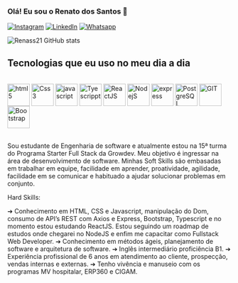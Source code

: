 ### Olá! Eu sou o Renato dos Santos 🖖

[![Instagram](https://img.shields.io/badge/Instagram-E4405F?style=for-the-badge&logo=instagram&logoColor=white)](https://www.instagram.com/renatodosantoss/)
[![LinkedIn](https://img.shields.io/badge/LinkedIn-0077B5?style=for-the-badge&logo=linkedin&logoColor=white)](https://www.linkedin.com/in/renatodossantos-s-/)
[![Whatsapp](https://img.shields.io/badge/WhatsApp-25D366?style=for-the-badge&logo=whatsapp&logoColor=white)](https://wa.me/+5554992718939)

![Renass21 GitHub stats](https://github-readme-stats.vercel.app/api?username=Renass21&show_icons=true&theme=tokyonight)

## Tecnologias que eu uso no meu dia a dia

<div style="display: inline_block"><br/>
<img align= "center" alt= "html5" height="50" width="50" src="https://cdn.jsdelivr.net/gh/devicons/devicon/icons/html5/html5-original.svg"/>
<img align="center" alt="Css3"  height="50" width="50" src="https://cdn.jsdelivr.net/gh/devicons/devicon/icons/css3/css3-original.svg"/>
<img align= "center" alt= "javascript"  height="50" width="50" src="https://cdn.jsdelivr.net/gh/devicons/devicon/icons/javascript/javascript-original.svg"/>
<img align= "center" alt= "Tyescrippt"  height="50" width="50" src="https://cdn.jsdelivr.net/gh/devicons/devicon/icons/typescript/typescript-original.svg" />
<img  align= "center" alt= "ReactJS"   height="50" width="50" src="https://cdn.jsdelivr.net/gh/devicons/devicon/icons/react/react-original-wordmark.svg" />  
<img align= "center" alt= "NodejS"  height="50" width="50" src="https://cdn.jsdelivr.net/gh/devicons/devicon/icons/nodejs/nodejs-original.svg"/>
<img align="center" alt="express"  height="50" width="50" src="https://cdn.jsdelivr.net/gh/devicons/devicon/icons/express/express-original.svg"/>
<img align="center" alt="PostgreSQL"  height="50" width="50" src="https://cdn.jsdelivr.net/gh/devicons/devicon/icons/postgresql/postgresql-original.svg" />
<img align= "center" alt= "GIT"  height="50" width="50" src="https://cdn.jsdelivr.net/gh/devicons/devicon/icons/git/git-original.svg"/>
<img  align= "center" alt= "Bootstrap"  height="50" width="50" src="https://cdn.jsdelivr.net/gh/devicons/devicon/icons/bootstrap/bootstrap-original-wordmark.svg"/>
          
            
</div><br/>


Sou estudante de Engenharia de software e atualmente estou na 15ª turma do Programa Starter Full
Stack da Growdev.
Meu objetivo é ingressar na área de desenvolvimento de software.
Minhas Soft Skills são embasadas em trabalhar em equipe, facilidade em aprender, proatividade,
agilidade, facilidade em se comunicar e habituado a ajudar solucionar problemas em conjunto.

Hard Skills:

➔ Conhecimento em HTML, CSS e Javascript, manipulação do Dom, consumo de API’s REST com Axios e Express, Bootstrap, Typescript e 
no momento estou estudando ReactJS. Estou seguindo um roadmap de estudos onde chegarei no NodeJS e enfim me capacitar como Fullstack Web Developer.
➔ Conhecimento em métodos ágeis, planejamento de software e arquitetura de software.
➔ Inglês intermediário proficiência B1.
➔ Experiência profissional de 6 anos em atendimento ao cliente, prospecção, vendas internas e
externas.
➔ Tenho vivência e manuseio com os programas MV hospitalar, ERP360 e CIGAM.
